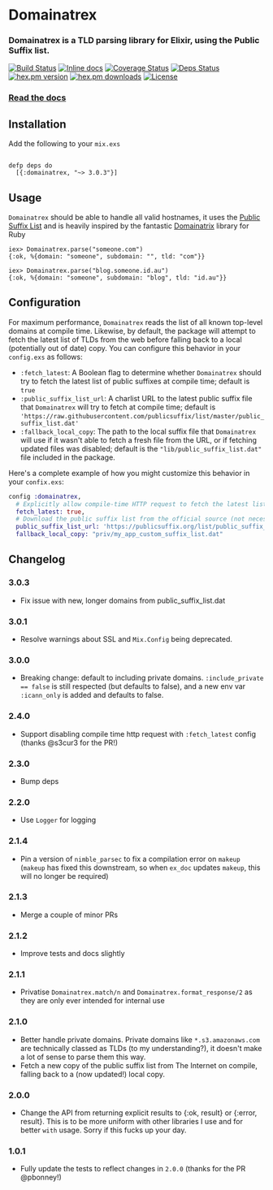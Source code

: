 # Domainatrex


### Domainatrex is a TLD parsing library for Elixir, using the Public Suffix list.

[![Build Status](https://travis-ci.org/Zensavona/domainatrex.svg?branch=master)](https://travis-ci.org/Zensavona/domainatrex) [![Inline docs](http://inch-ci.org/github/zensavona/domainatrex.svg)](http://inch-ci.org/github/zensavona/domainatrex) [![Coverage Status](https://coveralls.io/repos/Zensavona/domainatrex/badge.svg?branch=master&service=github)](https://coveralls.io/github/Zensavona/domainatrex?branch=master) [![Deps Status](https://beta.hexfaktor.org/badge/all/github/Zensavona/domainatrex.svg)](https://beta.hexfaktor.org/github/Zensavona/domainatrex) [![hex.pm version](https://img.shields.io/hexpm/v/domainatrex.svg)](https://hex.pm/packages/domainatrex) [![hex.pm downloads](https://img.shields.io/hexpm/dt/domainatrex.svg)](https://hex.pm/packages/domainatrex) [![License](http://img.shields.io/badge/license-MIT-brightgreen.svg)](http://opensource.org/licenses/MIT)

### [Read the docs](https://hexdocs.pm/domainatrex)



## Installation

Add the following to your `mix.exs`

```

defp deps do
  [{:domainatrex, "~> 3.0.3"}]

```

## Usage

`Domainatrex` should be able to handle all valid hostnames, it uses the [Public Suffix List](https://publicsuffix.org/list/) and is heavily inspired by the fantastic [Domainatrix](https://github.com/pauldix/domainatrix) library for Ruby

```
iex> Domainatrex.parse("someone.com")
{:ok, %{domain: "someone", subdomain: "", tld: "com"}}

iex> Domainatrex.parse("blog.someone.id.au")
{:ok, %{domain: "someone", subdomain: "blog", tld: "id.au"}}
```

## Configuration

For maximum performance, `Domainatrex` reads the list of all known top-level domains at compile time.
Likewise, by default, the package will attempt to fetch the latest list of TLDs from the web before
falling back to a local (potentially out of date) copy. You can configure this behavior in your
`config.exs` as follows:

- `:fetch_latest`: A Boolean flag to determine whether `Domainatrex` should try to fetch the latest
  list of public suffixes at compile time; default is `true`
- `:public_suffix_list_url`: A charlist URL to the latest public suffix file that `Domainatrex` will
   try to fetch at compile time; default is
   `'https://raw.githubusercontent.com/publicsuffix/list/master/public_suffix_list.dat'`
- `:fallback_local_copy`: The path to the local suffix file that `Domainatrex` will use if it wasn't
  able to fetch a fresh file from the URL, or if fetching updated files was disabled; default is
  the `"lib/public_suffix_list.dat"` file included in the package.

Here's a complete example of how you might customize this behavior in your `confix.exs`:

```elixir
config :domainatrex,
  # Explicitly allow compile-time HTTP request to fetch the latest list of TLDs (default)
  fetch_latest: true,
  # Download the public suffix list from the official source (not necessarily tested with Domainatrex!)
  public_suffix_list_url: 'https://publicsuffix.org/list/public_suffix_list.dat',
  fallback_local_copy: "priv/my_app_custom_suffix_list.dat"
```

## Changelog

### 3.0.3
- Fix issue with new, longer domains from public_suffix_list.dat
### 3.0.1
- Resolve warnings about SSL and `Mix.Config` being deprecated.
### 3.0.0
- Breaking change: default to including private domains. `:include_private == false` is still respected (but defaults to false), and a new env var `:icann_only` is added and defaults to false.
### 2.4.0
- Support disabling compile time http request with `:fetch_latest` config (thanks @s3cur3 for the PR!)
### 2.3.0
- Bump deps
### 2.2.0
- Use `Logger` for logging

### 2.1.4
- Pin a version of `nimble_parsec` to fix a compilation error on `makeup` (`makeup` has fixed this downstream, so when `ex_doc` updates `makeup`, this will no longer be required)

### 2.1.3
- Merge a couple of minor PRs

### 2.1.2
- Improve tests and docs slightly

### 2.1.1
- Privatise `Domainatrex.match/n` and `Domainatrex.format_response/2` as they are only ever intended for internal use

### 2.1.0
- Better handle private domains. Private domains like `*.s3.amazonaws.com` are technically classed as TLDs (to my understanding?), it doesn't make a lot of sense to parse them this way.
- Fetch a new copy of the public suffix list from The Internet on compile, falling back to a (now updated!) local copy.

### 2.0.0
- Change the API from returning explicit results to {:ok, result} or {:error, result}. This is to be more uniform with other libraries I use and for better `with` usage. Sorry if this fucks up your day.

### 1.0.1
- Fully update the tests to reflect changes in `2.0.0` (thanks for the PR @pbonney!)

